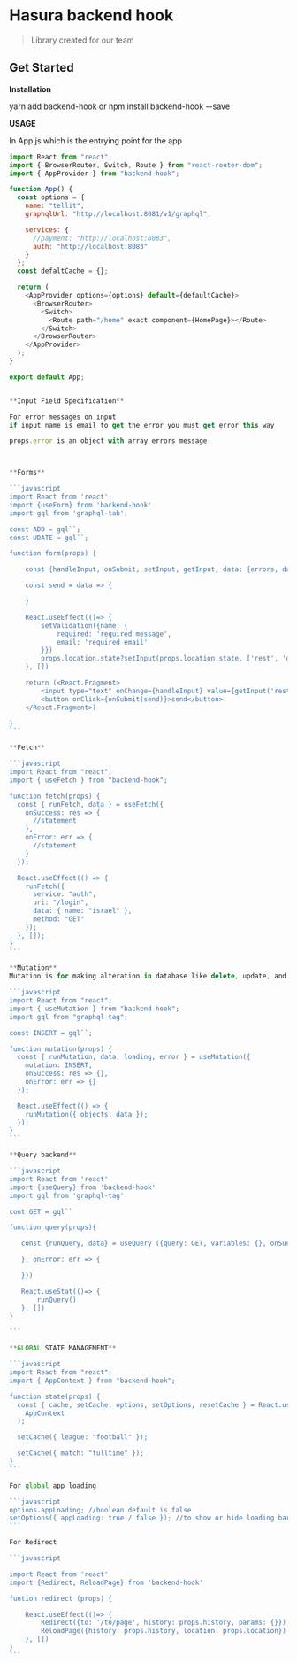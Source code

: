 # Hasura backend hook

> Library created for our team

## Get Started

**Installation**

yarn add backend-hook
or
npm install backend-hook --save

**USAGE**

In App.js which is the entrying point for the app

````javascript
import React from "react";
import { BrowserRouter, Switch, Route } from "react-router-dom";
import { AppProvider } from "backend-hook";

function App() {
  const options = {
    name: "tellit",
    graphqlUrl: "http://localhost:8081/v1/graphql",

    services: {
      //payment: "http://localhost:8083",
      auth: "http://localhost:8083"
    }
  };
  const defaltCache = {};

  return (
    <AppProvider options={options} default={defaultCache}>
      <BrowserRouter>
        <Switch>
          <Route path="/home" exact component={HomePage}></Route>
        </Switch>
      </BrowserRouter>
    </AppProvider>
  );
}

export default App;


**Input Field Specification**

For error messages on input
if input name is email to get the error you must get error this way

props.error is an object with array errors message.



**Forms**

```javascript
import React from 'react';
import {useForm} from 'backend-hook'
import gql from 'graphql-tab';

const ADD = gql``;
const UDATE = gql``;

function form(props) {

    const {handleInput, onSubmit, setInput, getInput, data: {errors, data}, setValidation} = useForm()

    const send = data => {

    }

    React.useEffect(()=> {
        setValidation({name: {
            required: 'required message',
            email: 'required email'
        }})
        props.location.state?setInput(props.location.state, ['rest', 'description']):''
    }, [])

    return (<React.Fragment>
        <input type="text" onChange={handleInput} value={getInput('rest')} name="rest" error={errors}>
        <button onClick={onSubmit(send)}>send</button>
    </React.Fragment>)

}
```

**Fetch**

```javascript
import React from "react";
import { useFetch } from "backend-hook";

function fetch(props) {
  const { runFetch, data } = useFetch({
    onSuccess: res => {
      //statement
    },
    onError: err => {
      //statement
    }
  });

  React.useEffect(() => {
    runFetch({
      service: "auth",
      uri: "/login",
      data: { name: "israel" },
      method: "GET"
    });
  }, []);
}
```

**Mutation**
Mutation is for making alteration in database like delete, update, and insert

```javascript
import React from "react";
import { useMutation } from "backend-hook";
import gql from "graphql-tag";

const INSERT = gql``;

function mutation(props) {
  const { runMutation, data, loading, error } = useMutation({
    mutation: INSERT,
    onSuccess: res => {},
    onError: err => {}
  });

  React.useEffect(() => {
    runMutation({ objects: data });
  });
}
```

**Query backend**

```javascript
import React from 'react'
import {useQuery} from 'backend-hook'
import gql from 'graphql-tag'

cont GET = gql``

function query(props){

   const {runQuery, data} = useQuery ({query: GET, variables: {}, onSuccess: res => {

   }, onError: err => {

   }})

   React.useStat(()=> {
       runQuery()
   }, [])
}

```

**GLOBAL STATE MANAGEMENT**

```javascript
import React from "react";
import { AppContext } from "backend-hook";

function state(props) {
  const { cache, setCache, options, setOptions, resetCache } = React.useContext(
    AppContext
  );

  setCache({ league: "football" });

  setCache({ match: "fulltime" });
}
```

For global app loading

```javascript
options.appLoading; //boolean default is false
setOptions({ appLoading: true / false }); //to show or hide loading bar. and this also apply to any form of global state
```

For Redirect

```javascript

import React from 'react'
import {Redirect, ReloadPage} from 'backend-hook'

funtion redirect (props) {

    React.useEffect(()=> {
        Redirect({to: '/to/page', history: props.history, params: {}})
        ReloadPage({history: props.history, location: props.location})
    }, [])
}
```
````
